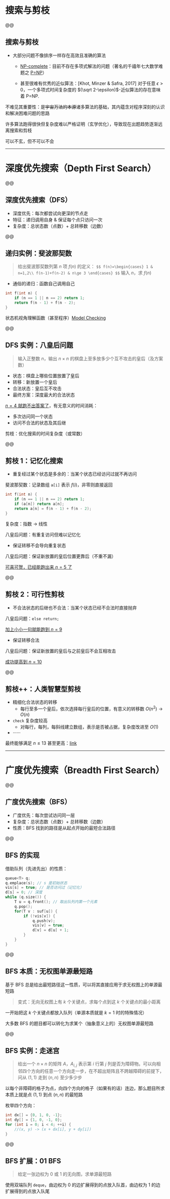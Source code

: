 # 搜索与剪枝

@@

## 搜索与剪枝

- 大部分问题不像排序一样存在高效且准确的算法
    - [NP-complete](https://en.wikipedia.org/wiki/NP-completeness)：目前不存在多项式解法的问题（著名的千禧年七大数学难题之 [P=NP](https://en.wikipedia.org/wiki/P_versus_NP_problem)）
    
    - 甚至很难有优秀的近似算法：[Khot, Minzer & Safra, 2017] 对于任意 $\epsilon>0$，一个多项式时间复杂度的 $(\sqrt 2-\epsilon)$-近似算法的存在意味着 P=NP.

不难见其重要性：是~~宇宙万法的本源~~诸多算法的基础，其内蕴含对程序深刻的认识和解决困难问题的思路

许多算法跑得很快但复杂度难以严格证明（玄学优化），导致现在出题趋势逐渐远离搜索和剪枝

可以不玄，但不可以不会

---
# 深度优先搜索（Depth First Search）
@@

## 深度优先搜索（DFS）

- 深度优先：每次都尝试向更深的节点走
- 特征：递归调用自身 & 保证每个点只访问一次
- 复杂度：总状态数（点数）+ 总转移数（边数）

@@

## 递归实例：斐波那契数
> 给出斐波那契数列第 $n$ 项 $f(n)$ 的定义：
> `$$
f(n)=\begin{cases}
1 & n=1,2\\
f(n-1)+f(n-2) & n\ge 3
\end{cases}
> $$`
> 输入 $n$，求 $f(n)$

- 通俗的递归：函数自己调用自己

```cpp
int f(int n) {
    if (n == 1 || n == 2) return 1;
    return f(n - 1) + f(n - 2);
}
```

状态机视角理解函数（甚至程序）[Model Checking](https://en.wikipedia.org/wiki/Model_checking)

@@

## DFS 实例：八皇后问题

> 输入正整数 $n$，输出 $n\times n$ 的棋盘上至多放多少个互不攻击的皇后（及方案数）

- 状态：棋盘上哪些位置放置了皇后
- 转移：新放置一个皇后
- 合法状态：皇后互不攻击
- 最终方案：深度最大的合法状态

[$n=4$ 就跑不出答案了](https://pastes.io/47ihd7fomi)，有无意义的时间消耗：
- 多次访问同一个状态
- 访问不合法的状态及其后继

剪枝：优化搜索的时间复杂度（或常数）

@@

## 剪枝 1：记忆化搜索

- 重复经过某个状态是多余的：当某个状态已经访问过就不再访问

斐波那契数：记录数组 `a[i]` 表示 $f(i)$，非零则直接返回

```cpp
int f(int n) {
    if (n == 1 || n == 2) return 1;
    if (a[n]) return a[n];
    return a[n] = f(n - 1) + f(n - 2);
}
```

复杂度：指数 $\to$ 线性

八皇后问题：有重复访问但难以记忆化

- 保证转移不会导向重复状态

八皇后问题：保证新放置的皇后位置更靠后（不重不漏）

[可喜可贺，已经能跑出来 $n=5$ 了](https://pastes.io/j4al2a4utp)

@@

## 剪枝 2：可行性剪枝

- 不合法状态的后继也不合法：当某个状态已经不合法时直接抛弃

八皇后问题：`else return;`

[加上小小一句就能跑到 $n=9$](https://pastes.io/rfctafbjme)

- 保证转移合法

八皇后问题：保证新放置的皇后与之前皇后不会互相攻击

[成功提高到 $n=10$](https://pastes.io/z9jxfwmows)

@@

## 剪枝++：人类智慧型剪枝

- 精细化合法状态的转移
    - 每行至多一个皇后，依次选择每行皇后的位置，有意义的转移数 $O(n^2)\to O(n)$
- `check` 复杂度较高
    - 对每行，每列，每斜线建立数组，表示是否被占据，复杂度改进至 $O(1)$
- ······

最终能够满足 $n\le 13$ 甚至更高：[link](https://www.luogu.com.cn/problem/P1219)

---

# 广度优先搜索（Breadth First Search）

@@

## 广度优先搜索（BFS）

- 广度优先：每次尝试访问同一层
- 复杂度：总状态数（点数）+ 总转移数（边数）
- 性质：BFS 找到的路径是从起点开始的最短合法路径

@@

## BFS 的实现
借助队列（先进先出）的性质：
```cpp
queue<T> q;
q.emplace(s); // s 是初始状态
vis[s] = true; // 是否访问过（记忆化）
d[s] = 0; // 深度
while (q.size()) {
    T u = q.front(); // 取出队列内第一个元素
    q.pop();
    for(T v : suf[u]) {
        if (!vis[v]) {
            q.push(v);
            vis[v] = true;
            d[v] = d[u] + 1;
        }
    }
}
```

@@

## BFS 本质：无权图单源最短路

基于 BFS 总是给出最短路径这一性质，可以将其直接应用于求无权图上的单源最短路

> 变式：无向无权图上有 $k$ 个关键点，求每个点到这 $k$ 个关键点的最小距离

一开始把这 $k$ 个关键点都放入队列（单源本质就是 $k=1$ 时的特殊情况）

大多数 BFS 的题目都可以转化为求某个（抽象意义上的）无权图单源最短路

@@

## BFS 实例：走迷宫

> 给出一个 $n\times n$ 的矩阵 $A$，$A_{i,j}$ 表示第 $i$ 行第 $j$ 列是否为障碍物。可以向相邻四个方向的任意一个方向走一步，在不超出矩阵且不跨越障碍的前提下，问从 $(1,1)$ 走到 $(n,n)$ 至少多少步

以每个非障碍的格子为点，向四个方向的格子（如果有的话）连边，那么题目所求本质上就是点 $(1,1)$ 到点 $(n,n)$ 的最短路

枚举四个方向：
```cpp
int dx[] = {0, 1, 0, -1};
int dy[] = {1, 0, -1, 0};
for (int i = 0; i < 4; ++i) {
    //(x, y) -> (x + dx[i], y + dy[i])
}
```

@@

## BFS 扩展：01 BFS

> 给定一张边权为 $0$ 或 $1$ 的无向图，求单源最短路

使用双端队列 `deque`，由边权为 $0$ 的边扩展得到的点放入队首，由边权为 $1$ 的边扩展得到的点放入队尾